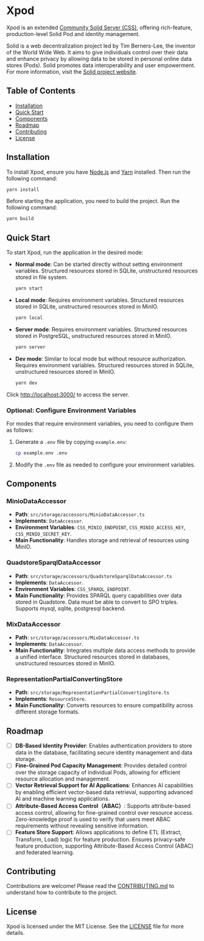 # Xpod

Xpod is an extended [Community Solid Server (CSS)](https://github.com/solid/community-server), offering rich-feature, production-level Solid Pod and identity management.

Solid is a web decentralization project led by Tim Berners-Lee, the inventor of the World Wide Web. It aims to give individuals control over their data and enhance privacy by allowing data to be stored in personal online data stores (Pods). Solid promotes data interoperability and user empowerment. For more information, visit the [Solid project website](https://solidproject.org/).

## Table of Contents

- [Installation](#installation)
- [Quick Start](#quick-start)
- [Components](#components)
- [Roadmap](#roadmap)
- [Contributing](#contributing)
- [License](#license)

## Installation
To install Xpod, ensure you have [Node.js](https://nodejs.org/) and [Yarn](https://yarnpkg.com/) installed. Then run the following command:

```bash
yarn install
```

Before starting the application, you need to build the project. Run the following command:

```bash
yarn build
```

## Quick Start
To start Xpod, run the application in the desired mode:

- **Normal mode**: Can be started directly without setting environment variables. Structured resources stored in SQLite, unstructured resources stored in file system.
  ```bash
  yarn start
  ```

- **Local mode**: Requires environment variables. Structured resources stored in SQLite, unstructured resources stored in MinIO.
  ```bash
  yarn local
  ```

- **Server mode**: Requires environment variables. Structured resources stored in PostgreSQL, unstructured resources stored in MinIO.
  ```bash
  yarn server
  ```

- **Dev mode**: Similar to local mode but without resource authorization. Requires environment variables. Structured resources stored in SQLite, unstructured resources stored in MinIO.
  ```bash
  yarn dev
  ```

Click [http://localhost:3000/](http://localhost:3000/) to access the server.

### Optional: Configure Environment Variables

For modes that require environment variables, you need to configure them as follows:

1. Generate a `.env` file by copying `example.env`:
   ```bash
   cp example.env .env
   ```

2. Modify the `.env` file as needed to configure your environment variables.

## Components

### MinioDataAccessor
- **Path**: `src/storage/accessors/MinioDataAccessor.ts`
- **Implements**: `DataAccessor`.
- **Environment Variables**: `CSS_MINIO_ENDPOINT`, `CSS_MINIO_ACCESS_KEY`, `CSS_MINIO_SECRET_KEY`.
- **Main Functionality**: Handles storage and retrieval of resources using MinIO.

### QuadstoreSparqlDataAccessor
- **Path**: `src/storage/accessors/QuadstoreSparqlDataAccessor.ts`
- **Implements**: `DataAccessor`.
- **Environment Variables**: `CSS_SPARQL_ENDPOINT`.
- **Main Functionality**: Provides SPARQL query capabilities over data stored in Quadstore. Data must be able to convert to SPO triples. Supports mysql, sqlite, postgresql backend.

### MixDataAccessor
- **Path**: `src/storage/accessors/MixDataAccessor.ts`
- **Implements**: `DataAccessor`.
- **Main Functionality**: Integrates multiple data access methods to provide a unified interface. Structured resources stored in databases, unstructured resources stored in MinIO.

### RepresentationPartialConvertingStore
- **Path**: `src/storage/RepresentationPartialConvertingStore.ts`
- **Implements**: `ResourceStore`.
- **Main Functionality**: Converts resources to ensure compatibility across different storage formats.

## Roadmap

- [ ] **DB-Based Identity Provider**: Enables authentication providers to store data in the database, facilitating secure identity management and data storage.
- [ ] **Fine-Grained Pod Capacity Management**: Provides detailed control over the storage capacity of individual Pods, allowing for efficient resource allocation and management.
- [ ] **Vector Retrieval Support for AI Applications**: Enhances AI capabilities by enabling efficient vector-based data retrieval, supporting advanced AI and machine learning applications.
- [ ] **Attribute-Based Access Control（ABAC）**: Supports attribute-based access control, allowing for fine-grained control over resource access. Zero-knowledge proof is used to verify that users meet ABAC requirements without revealing sensitive information.
- [ ] **Feature Store Support**: Allows applications to define ETL (Extract, Transform, Load) logic for feature production. Ensures privacy-safe feature production, supporting Attribute-Based Access Control (ABAC) and federated learning.

## Contributing

Contributions are welcome! Please read the [CONTRIBUTING.md](CONTRIBUTING.md) to understand how to contribute to the project.

## License

Xpod is licensed under the MIT License. See the [LICENSE](LICENSE) file for more details.


